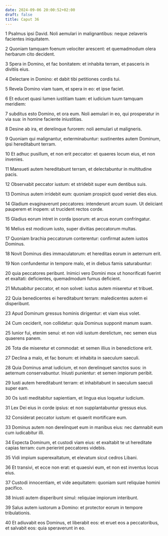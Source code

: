 ```yaml
---
date: 2024-09-06 20:00:52+02:00
draft: false
title: Caput 36
---
```





1 Psalmus ipsi David. Noli aemulari in malignantibus: neque zelaveris facientes iniquitatem.

2 Quoniam tamquam foenum velociter arescent: et quemadmodum olera herbarum cito decident.

3 Spera in Domino, et fac bonitatem: et inhabita terram, et pasceris in divitiis eius.

4 Delectare in Domino: et dabit tibi petitiones cordis tui.

5 Revela Domino viam tuam, et spera in eo: et ipse faciet.

6 Et educet quasi lumen iustitiam tuam: et iudicium tuum tamquam meridiem:

7 subditus esto Domino, et ora eum. Noli aemulari in eo, qui prosperatur in via sua: in homine faciente iniustitias.

8 Desine ab ira, et derelinque furorem: noli aemulari ut maligneris.

9 Quoniam qui malignantur, exterminabuntur: sustinentes autem Dominum, ipsi hereditabunt terram.

10 Et adhuc pusillum, et non erit peccator: et quaeres locum eius, et non invenies.

11 Mansueti autem hereditabunt terram, et delectabuntur in multitudine pacis.

12 Observabit peccator iustum: et stridebit super eum dentibus suis.

13 Dominus autem irridebit eum: quoniam prospicit quod veniet dies eius.

14 Gladium evaginaverunt peccatores: intenderunt arcum suum. Ut deiiciant pauperem et inopem: ut trucident rectos corde.

15 Gladius eorum intret in corda ipsorum: et arcus eorum confringatur.

16 Melius est modicum iusto, super divitias peccatorum multas.

17 Quoniam brachia peccatorum conterentur: confirmat autem iustos Dominus.

18 Novit Dominus dies immaculatorum: et hereditas eorum in aeternum erit.

19 Non confundentur in tempore malo, et in diebus famis saturabuntur:

20 quia peccatores peribunt. Inimici vero Domini mox ut honorificati fuerint et exaltati: deficientes, quemadmodum fumus deficient.

21 Mutuabitur peccator, et non solvet: iustus autem miseretur et tribuet.

22 Quia benedicentes ei hereditabunt terram: maledicentes autem ei disperibunt.

23 Apud Dominum gressus hominis dirigentur: et viam eius volet.

24 Cum ceciderit, non collidetur: quia Dominus supponit manum suam.

25 Iunior fui, etenim senui: et non vidi iustum derelictum, nec semen eius quaerens panem.

26 Tota die miseretur et commodat: et semen illius in benedictione erit.

27 Declina a malo, et fac bonum: et inhabita in saeculum saeculi.

28 Quia Dominus amat iudicium, et non derelinquet sanctos suos: in aeternum conservabuntur. Iniusti punientur: et semen impiorum peribit.

29 Iusti autem hereditabunt terram: et inhabitabunt in saeculum saeculi super eam.

30 Os iusti meditabitur sapientiam, et lingua eius loquetur iudicium.

31 Lex Dei eius in corde ipsius: et non supplantabuntur gressus eius.

32 Considerat peccator iustum: et quaerit mortificare eum.

33 Dominus autem non derelinquet eum in manibus eius: nec damnabit eum cum iudicabitur illi.

34 Expecta Dominum, et custodi viam eius: et exaltabit te ut hereditate capias terram: cum perierint peccatores videbis.

35 Vidi impium superexaltatum, et elevatum sicut cedros Libani.

36 Et transivi, et ecce non erat: et quaesivi eum, et non est inventus locus eius.

37 Custodi innocentiam, et vide aequitatem: quoniam sunt reliquiae homini pacifico.

38 Iniusti autem disperibunt simul: reliquiae impiorum interibunt.

39 Salus autem iustorum a Domino: et protector eorum in tempore tribulationis.

40 Et adiuvabit eos Dominus, et liberabit eos: et eruet eos a peccatoribus, et salvabit eos: quia speraverunt in eo.

